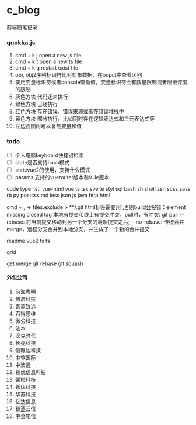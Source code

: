 # c_blog
前端随笔记录

### quokka.js
1. cmd + k j open a new js file
2. cmd + k t open a new ts file
3. cmd + k q restart exist file
4. obj, obj2序列标识符比对对象数据，在ouput中查看区别
5. 使用变量标识符或者console查看值，变量标识符会有数量限制或者层级深度的限制
6. 灰色方块 代码还未执行
7. 绿色方块 已经执行
8. 红色方块 存在错误，错误来源或者在错误堆栈中
9. 黄色方块 部分执行，比如同时存在逻辑表达式和三元表达式等
10. 左边视图树可以复制变量和值



### todo
- [ ] 个人电脑keyboard快捷键检索
- [ ] state是否支持hash模式
- [ ] statevue2的使用，支持什么模式
- [ ] params 支持的vuerouter版本和VUe版本

code type list:
vue-html vue ts tsx svelte styl sql bash sh shell zsh scss sass rb py postcss md less json js java http 
html 

cmd + , -> files.exclude > **/.git
html标签需要用`,否则build会报错：element missing closed tag
本地有提交和线上有提交冲突，pull时，有冲突: git pull --rebase: 将当前提交移动到另一个分支的最新提交之后; --no-rebase: 传统合并merge，远程分支合并到本地分支，并生成了一个新的合并提交


readme
vue2
ts
ts

grid

get merge git rebase git squash

#### 外包公司
1. 前海粤明
2. 博彦科技
3. 青蓝致远
4. 百得思维
5. 微公科技
6. 法本
7. 汉克时代
8. 长亮科技
9. 信雅达科技
10. 中软国际
11. 中澳通
12. 希优信息科技
13. 馨橙科技
14. 希优科技
15. 华苏科技
16. 亿达信息
17. 智蓝云信
18. 中金电信
